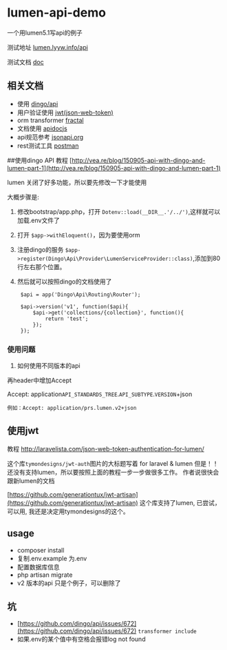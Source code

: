 # lumen-api-demo

一个用lumen5.1写api的例子

测试地址 [lumen.lyyw.info/api](http://lumen.lyyw.info/api)

测试文档 [doc](http://lumen.lyyw.info/doc)


## 相关文档
- 使用 [dingo/api](https://github.com/dingo/api)
- 用户验证使用 [jwt(json-web-token)](https://github.com/tymondesigns/jwt-auth)
- orm transformer [fractal](http://fractal.thephpleague.com/)
- 文档使用 [apidocjs](http://apidocjs.com/)
- api规范参考 [jsonapi.org](http://jsonapi.org/format/)
- rest测试工具 [postman](https://chrome.google.com/webstore/detail/postman/fhbjgbiflinjbdggehcddcbncdddomop?hl=en)

##使用dingo API
教程 [http://vea.re/blog/150905-api-with-dingo-and-lumen-part-1](http://vea.re/blog/150905-api-with-dingo-and-lumen-part-1)

lumen 关闭了好多功能，所以要先修改一下才能使用

大概步骤是:

1. 修改bootstrap/app.php，打开 `Dotenv::load(__DIR__.'/../')`,这样就可以加载.env文件了
2. 打开 `$app->withEloquent()`，因为要使用orm
3. 注册dingo的服务 `$app->register(Dingo\Api\Provider\LumenServiceProvider::class)`,添加到80行左右那个位置。
4. 然后就可以按照dingo的文档使用了

		$api = app('Dingo\Api\Routing\Router');

		$api->version('v1', function($api){
		    $api->get('collections/{collection}', function(){
		        return 'test';
		    });
		});

### 使用问题
1. 如何使用不同版本的api

再header中增加Accept

Accept: application`API_STANDARDS_TREE`.`API_SUBTYPE`.`VERSION`+json

	例如：Accept: application/prs.lumen.v2+json

## 使用jwt
教程 [http://laravelista.com/json-web-token-authentication-for-lumen/
](http://laravelista.com/json-web-token-authentication-for-lumen/
)

这个库`tymondesigns/jwt-auth`图片的大标题写着 for laravel & lumen
但是！！还没有支持lumen，所以要按照上面的教程一步一步做很多工作。
作者说很快会跟新lumen的文档

[https://github.com/generationtux/jwt-artisan](https://github.com/generationtux/jwt-artisan) 这个库支持了lumen, 已尝试，可以用, 我还是决定用tymondesigns的这个。


## usage
- composer install
- 复制.env.example 为.env
- 配置数据库信息
- php artisan migrate
- v2 版本的api 只是个例子，可以删除了

## 坑
- [https://github.com/dingo/api/issues/672](https://github.com/dingo/api/issues/672)  `transformer include`
- 如果.env的某个值中有空格会报错log not found
